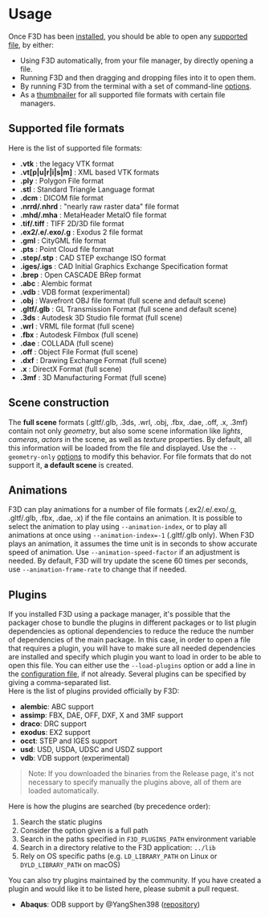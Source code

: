 # Usage

Once F3D has been [installed](INSTALLATION.md), you should be able to open any [supported file](#supported-file-formats),
by either:
* Using F3D automatically, from your file manager, by directly opening a file.
* Running F3D and then dragging and dropping files into it to open them.
* By running F3D from the terminal with a set of command-line [options](OPTIONS.md).
* As a [thumbnailer](DESKTOP_INTEGRATION.md) for all supported file formats with certain file managers.

## Supported file formats

Here is the list of supported file formats:

* **.vtk** : the legacy VTK format
* **.vt[p\|u\|r\|i\|s\|m]** : XML based VTK formats
* **.ply** : Polygon File format
* **.stl** : Standard Triangle Language format
* **.dcm** : DICOM file format
* **.nrrd/.nhrd** : "nearly raw raster data" file format
* **.mhd/.mha** : MetaHeader MetaIO file format
* **.tif/.tiff** : TIFF 2D/3D file format
* **.ex2/.e/.exo/.g** : Exodus 2 file format
* **.gml** : CityGML file format
* **.pts** : Point Cloud file format
* **.step/.stp** : CAD STEP exchange ISO format
* **.iges/.igs** : CAD Initial Graphics Exchange Specification format
* **.brep** : Open CASCADE BRep format
* **.abc** : Alembic format
* **.vdb** : VDB format (experimental)
* **.obj** : Wavefront OBJ file format (full scene and default scene)
* **.gltf/.glb** : GL Transmission Format (full scene and default scene)
* **.3ds** : Autodesk 3D Studio file format (full scene)
* **.wrl** : VRML file format (full scene)
* **.fbx** : Autodesk Filmbox (full scene)
* **.dae** : COLLADA (full scene)
* **.off** : Object File Format (full scene)
* **.dxf** : Drawing Exchange Format (full scene)
* **.x** : DirectX Format (full scene)
* **.3mf** : 3D Manufacturing Format (full scene)

## Scene construction

The **full scene** formats (.gltf/.glb, .3ds, .wrl, .obj, .fbx, .dae, .off, .x, .3mf) contain not only *geometry*, 
but also some scene information like *lights*, *cameras*, *actors* in the scene, as well as *texture* properties.
By default, all this information will be loaded from the file and displayed. Use the `--geometry-only` [options](OPTIONS.md)
to modify this behavior. For file formats that do not support it, **a default scene** is created.

## Animations

F3D can play animations for a number of file formats (.ex2/.e/.exo/.g, .gltf/.glb, .fbx, .dae, .x) if the file contains an animation.
It is possible to select the animation to play using `--animation-index`, or to play all animations at once using `--animation-index=-1` (.gltf/.glb only).
When F3D plays an animation, it assumes the time unit is in seconds to show accurate speed of animation. Use `--animation-speed-factor` if
an adjustment is needed. By default, F3D will try update the scene 60 times per seconds, use `--animation-frame-rate` to change that if needed.

## Plugins

If you installed F3D using a package manager, it's possible that the packager chose to bundle the plugins in different packages or to list plugin dependencies as optional dependencies to reduce the reduce the number of dependencies of the main package.
In this case, in order to open a file that requires a plugin, you will have to make sure all needed dependencies are installed and specify which plugin you want to load in order to be able to open this file. You can either use the `--load-plugins` option or add a line in the [configuration file](CONFIGURATION_FILE.md), if not already. Several plugins can be specified by giving a comma-separated list.  
Here is the list of plugins provided officially by F3D:

- **alembic**: ABC support
- **assimp**: FBX, DAE, OFF, DXF, X and 3MF support
- **draco**: DRC support
- **exodus**: EX2 support
- **occt**: STEP and IGES support
- **usd**: USD, USDA, UDSC and USDZ support
- **vdb**: VDB support (experimental)

> Note: If you downloaded the binaries from the Release page, it's not necessary to specify manually the plugins above, all of them are loaded automatically.

Here is how the plugins are searched (by precedence order):  
1. Search the static plugins
2. Consider the option given is a full path
3. Search in the paths specified in `F3D_PLUGINS_PATH` environment variable
4. Search in a directory relative to the F3D application: `../lib`
5. Rely on OS specific paths (e.g. `LD_LIBRARY_PATH` on Linux or `DYLD_LIBRARY_PATH` on macOS)

You can also try plugins maintained by the community. If you have created a plugin and would like it to be listed here, please submit a pull request.

- **Abaqus**: ODB support by @YangShen398 ([repository](https://github.com/YangShen398/F3D-ODB-Reader-Plugin))
